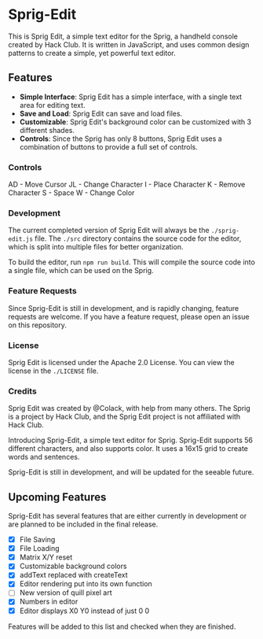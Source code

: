 # Sprig-Edit

This is Sprig Edit, a simple text editor for the Sprig, a handheld console created by Hack Club. It is written in JavaScript, and uses common design patterns to create a simple, yet powerful text editor.

## Features

- **Simple Interface**: Sprig Edit has a simple interface, with a single text area for editing text.
- **Save and Load**: Sprig Edit can save and load files.
- **Customizable**: Sprig Edit's background color can be customized with 3 different shades.
- **Controls**: Since the Sprig has only 8 buttons, Sprig Edit uses a combination of buttons to provide a full set of controls.

### Controls

AD - Move Cursor
JL - Change Character
I  - Place Character
K  - Remove Character
S  - Space
W  - Change Color

### Development

The current completed version of Sprig Edit will always be the `./sprig-edit.js` file. The `./src` directory contains the source code for the editor, which is split into multiple files for better organization.

To build the editor, run `npm run build`. This will compile the source code into a single file, which can be used on the Sprig.

### Feature Requests

Since Sprig-Edit is still in development, and is rapidly changing, feature requests are welcome. If you have a feature request, please open an issue on this repository.

### License

Sprig Edit is licensed under the Apache 2.0 License. You can view the license in the `./LICENSE` file.

### Credits

Sprig Edit was created by @Colack, with help from many others. The Sprig is a project by Hack Club, and the Sprig Edit project is not affiliated with Hack Club.

Introducing Sprig-Edit, a simple text editor for Sprig. Sprig-Edit supports 56 different characters, and also supports color. It uses a 16x15 grid to create words and sentences.

Sprig-Edit is still in development, and will be updated for the seeable future.

## Upcoming Features

Sprig-Edit has several features that are either currently in development or are planned to be included in the final release. 

- [X] File Saving
- [X] File Loading
- [X] Matrix X/Y reset
- [X] Customizable background colors
- [x] addText replaced with createText
- [X] Editor rendering put into its own function
- [ ] New version of quill pixel art
- [X] Numbers in editor
- [X] Editor displays X0 Y0 instead of just 0 0

Features will be added to this list and checked when they are finished.